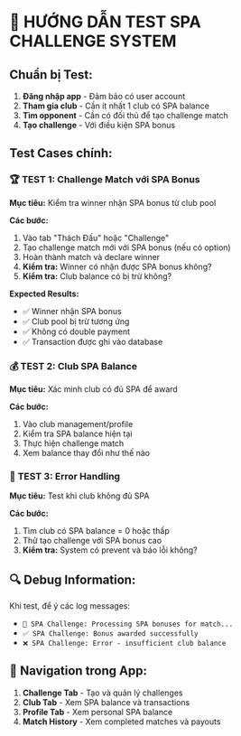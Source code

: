 # 🎯 HƯỚNG DẪN TEST SPA CHALLENGE SYSTEM

## Chuẩn bị Test:
1. **Đăng nhập app** - Đảm bảo có user account
2. **Tham gia club** - Cần ít nhất 1 club có SPA balance
3. **Tìm opponent** - Cần có đối thủ để tạo challenge match
4. **Tạo challenge** - Với điều kiện SPA bonus

## Test Cases chính:

### 🏆 **TEST 1: Challenge Match với SPA Bonus**
**Mục tiêu:** Kiểm tra winner nhận SPA bonus từ club pool

**Các bước:**
1. Vào tab "Thách Đấu" hoặc "Challenge"
2. Tạo challenge match mới với SPA bonus (nếu có option)
3. Hoàn thành match và declare winner
4. **Kiểm tra:** Winner có nhận được SPA bonus không?
5. **Kiểm tra:** Club balance có bị trừ không?

**Expected Results:**
- ✅ Winner nhận SPA bonus
- ✅ Club pool bị trừ tương ứng  
- ✅ Không có double payment
- ✅ Transaction được ghi vào database

### 💰 **TEST 2: Club SPA Balance**
**Mục tiêu:** Xác minh club có đủ SPA để award

**Các bước:**
1. Vào club management/profile
2. Kiểm tra SPA balance hiện tại
3. Thực hiện challenge match
4. Xem balance thay đổi như thế nào

### 🔄 **TEST 3: Error Handling**
**Mục tiêu:** Test khi club không đủ SPA

**Các bước:**
1. Tìm club có SPA balance = 0 hoặc thấp
2. Thử tạo challenge với SPA bonus cao
3. **Kiểm tra:** System có prevent và báo lỗi không?

## 🔍 Debug Information:
Khi test, để ý các log messages:
- `🎯 SPA Challenge: Processing SPA bonuses for match...`
- `✅ SPA Challenge: Bonus awarded successfully`
- `❌ SPA Challenge: Error - insufficient club balance`

## 📱 Navigation trong App:
1. **Challenge Tab** - Tạo và quản lý challenges
2. **Club Tab** - Xem SPA balance và transactions
3. **Profile Tab** - Xem personal SPA balance
4. **Match History** - Xem completed matches và payouts